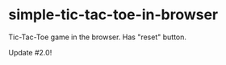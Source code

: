 # simple-tic-tac-toe-in-browser
Tic-Tac-Toe game in the browser. Has "reset" button.

Update #2.0!

